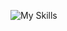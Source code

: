 ![My Skills](https://skillicons.dev/icons?i=py,git,github,django,flask,javascript,html,css,mysql,tensorflow,pandas)



